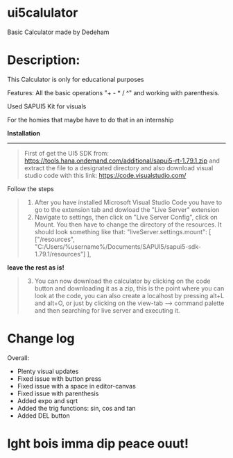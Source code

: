 # ui5calulator
Basic Calculator made by Dedeham

# Description:

This Calculator is only for educational purposes

Features: All the basic operations "+ - * / ^" and working with parenthesis.

Used SAPUI5 Kit for visuals

For the homies that maybe have to do that in an internship

**Installation**
___
>First of get the UI5 SDK from: 
https://tools.hana.ondemand.com/additional/sapui5-rt-1.79.1.zip 
and extract the file to a designated directory and also download visual studio code with this link: https://code.visualstudio.com/

Follow the steps
> 1. After you have installed Microsoft Visual Studio Code you have to go to the extension tab and dowload the "Live Server" extension
> 2. Navigate to settings, then click on "Live Server Config", click on Mount. You then have to change the directory of the resources.
> It should look something like that: 
> "liveServer.settings.mount": [
        ["/resources", "C:/Users/%username%/Documents/SAPUI5/sapui5-sdk-1.79.1/resources"]
    ],

**leave the rest as is!**

> 3. You can now download the calculator by clicking on the code button and downloading it as a zip, this is the point where you can look at the code, you can also create a localhost by pressing alt+L and alt+O, or just by clicking on the view-tab --> command palette and then searching for live server and executing it.

# Change log 

Overall:
- Plenty visual updates
- Fixed issue with button press
- Fixed issue with a space in editor-canvas
- Fixed issue with parenthesis
- Added expo and sqrt
- Added the trig functions: sin, cos and tan
- Added DEL button

# Ight bois imma dip peace ouut!
